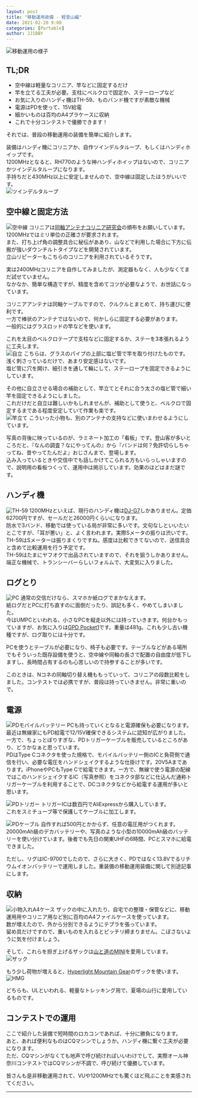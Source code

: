 ```yaml
---
layout: post
title: "移動運用装備 - 軽登山編"
date: 2021-02-20 9:00
categories: [Portable]
author: JJ1BBY
---
```

![移動運用の様子](https://user-images.githubusercontent.com/79028771/108568800-144a7780-734e-11eb-9980-4b5b068e7f83.jpg)
## TL;DR
* 空中線は軽量なコリニア、竿などに固定するだけ
* 竿を立てる工夫が必要。支柱にベルクロで固定か、ステーロープなど
* お気に入りのハンディ機はTH-59、ものバンド機ですが素敵な機械  
* 電源はPDを使って、15V給電
* 細かいものは百均のA4プラケースに収納  
* これで十分コンテストで優勝できます！  

それでは、普段の移動運用の装備を簡単に紹介します。  

装備はハンディ機にコリニアか、自作ツインデルタループ、もしくはハンディホイップです。  
1200MHzとなると、RH770のような神ハンディホイップはないので、コリニアかツインデルタループになります。  
手持ちだと430MHz以上に安定しませんので、空中線は固定したほうがいいです。  
![ツインデルタループ](https://user-images.githubusercontent.com/79028771/108568804-16acd180-734e-11eb-961a-6cddc85c0d9a.jpg)

## 空中線と固定方法
![空中線](https://user-images.githubusercontent.com/79028771/108568810-190f2b80-734e-11eb-82bc-3d108caa6ea6.jpg)
コリニアは[同軸アンテナコリニア研究会](https://collinear-antenna.weebly.com/)の頒布をお願いしています。1200MHzではミリ単位の正確さが要求されます。  
また、打ち上げ角の調整具合に秘伝がああり、山などで利用した場合に下方に伝搬が強いダウンチルトタイプなどを開発されています。  
立山リピーターもこちらのコリニアを利用されているそうです。  

実は2400MHzコリニアを自作してみましたが、測定器もなく、人も少なくてまだ試せていません。  
なかなか、簡単な構造ですが、精度を含めてコツが必要なようで、お世話になっています。  

コリニアアンテナは同軸ケーブルですので、クルクルとまとめて、持ち運びに便利です。  
一方で棒状のアンテナではないので、何かしらに固定する必要があります。  
一般的にはグラスロッドの竿などを使います。  

これを太目のベルクロテープで支柱などに固定するか、ステーを3本張れるように工夫します。  
![自立](https://user-images.githubusercontent.com/79028771/108570818-16163a00-7352-11eb-9828-c9ee772a7a2c.jpg)
こちらは、グラスのパイプの上部に塩ビ管で竿を取り付けたものです。浅く刺さっているだけで、あまり安定感はないです。  
塩ビ管に穴を開け、細引きを通して輪にして、ステーロープを固定できるようにしています。  

その他に自立させる場合の補助として、竿立てとそれに合う太さの塩ビ管で細い竿を固定できるようにしました。  
これだけだと自立は難しいかもしれませんが、補助として使うと、ベルクロで固定するまである程度安定していて作業も楽です。  
![竿立て](https://user-images.githubusercontent.com/79028771/108568785-0eed2d00-734e-11eb-8bf9-40065442a998.jpg)
こういった小物も、別のアンテナの支持などに使いまわせるようにしています。  

写真の背後に映っているのが、ラミネート加工の「看板」です。登山客が多いところだと、『なんの調査？なにやってんの』から『バンドは何？免許切らしちゃってね、昔やってたんだよ』おじさんまで、登場します。  
込み入っているときや交信中でも話しかけてこられる方もいらっしゃいますので、説明用の看板つくって、運用中は掲示しています。効果のほどはまだ謎です。  

## ハンディ機
![TH-59](https://user-images.githubusercontent.com/79028771/108568789-114f8700-734e-11eb-8d03-75a6a4ecd736.jpg)
1200MHzといえば、現行のハンディ機は[DJ-G7](https://www.alinco.co.jp/product/electron/detail/id=4387)しかありません。定価62700円ですが、セールだと26000円くらいになります。  
防水で3バンド、移動では使っている局が非常に多いです。文句なしといいたいとこですが、「耳が悪い」と、よく言われます。実際Sメータの振りは渋いです。  
TH-59はSメーターは振りまくりですね。感度は比較できてないので、送信具合と含めて比較運用を行う予定です。  
TH-59はたまにヤフオクで出品されていますので、それを狙うしかありません。端正な機械で、トランシーバーらしいフォルムで、大変気に入りました。  

## ログとり
![PC](https://user-images.githubusercontent.com/79028771/108570814-144c7680-7352-11eb-88bd-9b5c4597162c.jpg)
通常の交信だけなら、スマホか紙ログでまかなえます。  
紙ログだとPCに打ち直すのに面倒だったり、誤記も多く、やめてしまいました。  
今はUMPCといわれる、小さなPCを縦走以外には持っていきます。何台かもっていますが、お気に入りは[GPD Pocket1](https://www.tenku.co.jp/products/pocket/)です。重量は481g。これも少し古い機種ですが、ログ取りには十分です。  

PCを使うとテーブルが必要になり、椅子も必要です。テーブルなどがある場所でもそういった既存設備を使うと、空中線や同軸の長さで配置の自由度が低下しますし、長時間占有するのも心苦しいので持参することが多いです。  

このときは、Nコネの同軸切り替え機ももっていって、コリニアの段数比較をしました。コンテストでは必携ですが、普段は持っていきません。非常に重いので。  

## 電源
![PDモバイルバッテリー](https://user-images.githubusercontent.com/79028771/108568801-157ba480-734e-11eb-9b6e-c07292b77742.jpg)
PCも持っていくとなると電源確保も必要になります。最近は無線家にもPD給電で12/15V確保できるシステムに認知が広がりました。一方で、ちょっとぼりすぎな、PDトリガーケーブルを販売しているところがあり、どうかなぁと思っています。  
PDはType Cコネクタを使った規格で、モバイルバッテリー側のICと負荷側で通信を行い、必要な電圧をハンドシェイクするような仕掛けです。20V5Aまであります。iPhoneやPCもType Cで給電できます。一方で、無線で使う電源の配線ではこのハンドシェイクするIC（写真参照）をコネクタ部などに仕込んだ通称トリガーケーブルを利用することで、DCコネクタなどから給電する運用が多いと思います。  

![PDトリガー](https://user-images.githubusercontent.com/79028771/108570803-11518600-7352-11eb-90db-da276981c0a9.JPG)
トリガーICは数百円でAliExpressから購入しています。  
これをスミチューブ等で保護してケーブルに加工します。  

![PDケーブル](https://user-images.githubusercontent.com/79028771/108568782-0d236980-734e-11eb-810b-02f2c31ef60e.jpg)
自作すれば500円とかからず、任意の電圧用がつくれます。  
20000mAh級のデカバッテリーや、写真のような小型の10000mAh級のバッテリーを使い分けています。後者でも先日の関東UHFの6時間、PCとスマホに給電できました。  

ただし、リグはIC-9700でしたので、さらに大きく、PDではなく13.8Vでるリチウムイオンバッテリーで運用しました。重装備の移動運用装備に関して別途記事にします。  


## 収納
![小物入れA4ケース](https://user-images.githubusercontent.com/79028771/108568808-18769500-734e-11eb-8f5f-12e503ea2ee5.jpg)
ザックの中に入れたり、自宅での整理・保管などに、移動運用用やコリニア用など別に百均のA4ファイルケースを使っています。  
数が増えたので、外から分別できるようにテプラを張っています。  
留め具だけですので、重いものを入れるとピッチリ締まりません。こぼさないように気を付けましょう。  

そして、これらを担ぎ上げるザックは[山と道のMINI](https://www.yamatomichi.com/products/12987/)を愛用しています。  
![ザック](https://user-images.githubusercontent.com/79028771/108568817-1ad8ef00-734e-11eb-9919-2eec2f8c05cd.jpg)

もう少し荷物が増えると、[Hyperlight Mountain Gear](https://www.hyperlitemountaingear.com/pages/the-junction)のザックを使います。  
![HMG](https://user-images.githubusercontent.com/79028771/108573442-ed913e80-7357-11eb-86b9-711cac307047.jpg)

どちらも、ULといわれる、軽量なトレッキング用で、夏場の山行に愛用しているものです。  

## コンテストでの運用
ここで紹介した装備で短時間のロカコンであれば、十分に勝負になります。  
あと、あれば便利なものはCQマシンでしょうか。ハンディ機に繋ぐ工夫が必要になります。  
ただ、CQマシンがなくても地声で呼び続ければいいわけでして、実際オール神奈川コンテストではCQマシンが不調で、呼び続けて優勝しています。  

皆さんも是非移動運用されて、VUや1200MHzでも驚くほど飛ぶことを実感されてください。  

---

<script src="https://utteranc.es/client.js"
        repo="JJ1BBY/JJ1BBY.github.io"
        issue-term="pathname"
        theme="github-light"
        crossorigin="anonymous"
        async>
</script>

